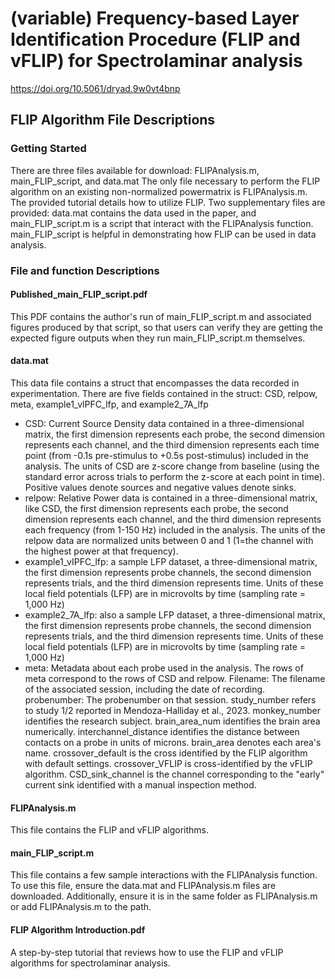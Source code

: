 # (variable) Frequency-based Layer Identification Procedure (FLIP and vFLIP) for Spectrolaminar analysis

<https://doi.org/10.5061/dryad.9w0vt4bnp>

## **FLIP Algorithm File Descriptions**

### Getting Started

There are three files available for download: FLIPAnalysis.m, main_FLIP_script, and data.mat
The only file necessary to perform the FLIP algorithm on an existing non-normalized powermatrix is FLIPAnalysis.m. The provided tutorial details how to utilize FLIP. Two supplementary files are provided:
data.mat contains the data used in the paper, and main_FLIP_script.m is a script that interact with the FLIPAnalysis function.
main_FLIP_script is helpful in demonstrating how FLIP can be used in data analysis.

### File and function Descriptions

#### Published\_main\_FLIP\_script.pdf

This PDF contains the author's run of main_FLIP_script.m and associated figures produced by that script, so that users can verify they are getting the expected figure outputs when they run main_FLIP_script.m themselves.

#### data.mat

This data file contains a struct that encompasses the data recorded in experimentation.
There are five fields contained in the struct: CSD, relpow, meta, example1_vlPFC_lfp, and example2_7A_lfp

*   CSD: Current Source Density data contained in a three-dimensional matrix, the first dimension represents each probe, the second dimension represents each channel, and the third dimension represents each time point (from -0.1s pre-stimulus to +0.5s post-stimulus) included in the analysis. The units of CSD are z-score change from baseline (using the standard error across trials to perform the z-score at each point in time). Positive values denote sources and negative values denote sinks.
*   relpow: Relative Power data is contained in a three-dimensional matrix, like CSD, the first dimension represents each probe, the second dimension represents each channel, and the third dimension represents each frequency (from 1-150 Hz) included in the analysis. The units of the relpow data are normalized units between 0 and 1 (1=the channel with the highest power at that frequency).
*   example1_vIPFC_lfp: a sample LFP dataset, a three-dimensional matrix, the first dimension represents probe channels, the second dimension represents trials, and the third dimension represents time. Units of these local field potentials (LFP) are in microvolts by time (sampling rate = 1,000 Hz)
*   example2_7A_lfp: also a sample LFP dataset, a three-dimensional matrix, the first dimension represents probe channels, the second dimension represents trials, and the third dimension represents time. Units of these local field potentials (LFP) are in microvolts by time (sampling rate = 1,000 Hz)
*   meta: Metadata about each probe used in the analysis. The rows of meta correspond to the rows of CSD and relpow. Filename: The filename of the associated session, including the date of recording. probenumber: The probenumber on that session. study_number refers to study 1/2 reported in Mendoza-Halliday et al., 2023. monkey_number identifies the research subject. brain_area_num identifies the brain area numerically. interchannel_distance identifies the distance between contacts on a probe in units of microns. brain_area denotes each area's name. crossover_default is the cross identified by the FLIP algorithm with default settings. crossover_VFLIP is cross-identified by the vFLIP algorithm. CSD_sink_channel is the channel corresponding to the "early" current sink identified with a manual inspection method.

#### FLIPAnalysis.m

This file contains the FLIP and vFLIP algorithms.

#### main\_FLIP\_script.m

This file contains a few sample interactions with the FLIPAnalysis function.
To use this file, ensure the data.mat and FLIPAnalysis.m files are downloaded. Additionally, ensure it is in the same folder as FLIPAnalysis.m or add FLIPAnalysis.m to the path.

#### FLIP Algorithm Introduction.pdf

A step-by-step tutorial that reviews how to use the FLIP and vFLIP algorithms for spectrolaminar analysis.
